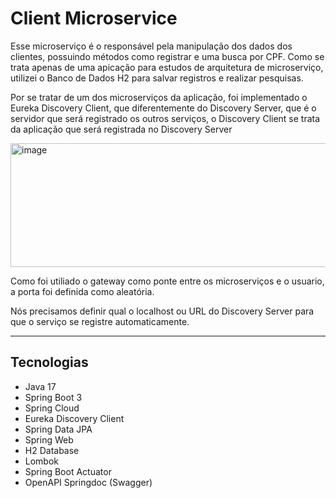# Client Microservice

Esse microserviço é o responsável pela manipulação dos dados dos clientes, possuindo métodos como registrar e uma busca por CPF.
Como se trata apenas de uma apicação para estudos de arquitetura de microserviço, utilizei o Banco de Dados H2 para salvar registros e realizar pesquisas.

Por se tratar de um dos microserviços da aplicação, foi implementado o Eureka Discovery Client, que diferentemente do Discovery Server, que é o servidor que 
será registrado os outros serviços, o Discovery Client se trata da aplicação que será registrada no Discovery Server

<img width="755" height="198" alt="image" src="https://github.com/user-attachments/assets/d7aa442d-1375-4945-9ad9-7f0e28af96b7" />

<p>Como foi utiliado o gateway como ponte entre os microserviços e o usuario, a porta foi definida como aleatória.</p>
Nós precisamos definir qual o localhost ou URL do Discovery Server para que o serviço se registre automaticamente.

<hr/>

## Tecnologias
- Java 17
- Spring Boot 3
- Spring Cloud
- Eureka Discovery Client
- Spring Data JPA
- Spring Web
- H2 Database
- Lombok
- Spring Boot Actuator
- OpenAPI Springdoc (Swagger)
